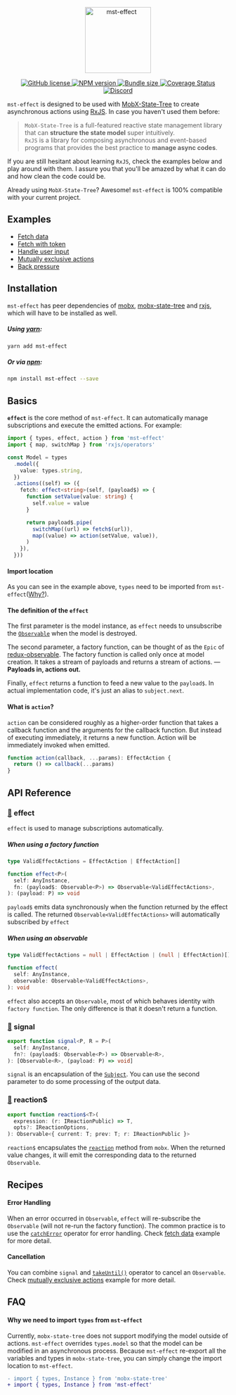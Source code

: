 <p align="center">
  <a href="https://github.com/Runjuu/mst-effect">
    <img width="150px" src="https://user-images.githubusercontent.com/12002941/111877518-b2c60900-89de-11eb-8f28-d5fd95897258.png" alt="mst-effect" />
  </a>
</p>

<p align="center">
  <a href="https://github.com/Runjuu/mst-effect/blob/main/LICENSE">
    <img src="https://img.shields.io/npm/l/mst-effect?colorA=373737&colorB=0A70E9&style=flat" alt="GitHub license" />
  </a>
  <a href="https://www.npmjs.com/package/mst-effect">
    <img src="https://img.shields.io/npm/v/mst-effect?colorA=373737&colorB=0A70E9&style=flat" alt="NPM version" />
  </a>
  <a href="https://bundlephobia.com/result?p=mst-effect">
    <img src="https://img.shields.io/bundlephobia/min/mst-effect?label=bundle%20size&colorA=373737&colorB=0A70E9&style=flat" alt="Bundle size" />
  </a>
  <a href="https://coveralls.io/github/Runjuu/mst-effect?branch=main">
    <img src="https://img.shields.io/coveralls/github/Runjuu/mst-effect?colorA=373737&colorB=0A70E9&style=flat" alt="Coverage Status" />
  </a>
  <a href="https://discord.gg/GguVg7JxNb">
    <img src="https://img.shields.io/discord/822723953465360435?style=flat&colorA=373737&colorB=0A70E9&label=discord&logo=discord&logoColor=FFF" alt="Discord" />
  </a>
</p>

`mst-effect` is designed to be used with <a href="https://github.com/mobxjs/mobx-state-tree">MobX-State-Tree</a> to create asynchronous actions using <a href="https://github.com/ReactiveX/rxjs">RxJS</a>. In case you haven't used them before:

> `MobX-State-Tree` is a full-featured reactive state management library that can __structure the state model__ super intuitively.<br />
> `RxJS` is a library for composing asynchronous and event-based programs that provides the best practice to __manage async codes__.

If you are still hesitant about learning `RxJS`, check the examples below and play around with them. I assure you that you'll be amazed by what it can do and how clean the code could be. 

Already using `MobX-State-Tree`? Awesome! `mst-effect` is 100% compatible with your current project.

## Examples
- [Fetch data](https://codesandbox.io/s/fetch-data-i9hqb?file=/src/app.tsx)
- [Fetch with token](https://codesandbox.io/s/fetch-with-token-rbveh?file=/src/app.tsx)
- [Handle user input](https://codesandbox.io/s/handle-user-input-ef1pt?file=/src/app.tsx)
- [Mutually exclusive actions](https://codesandbox.io/s/mutually-exclusive-actions-ylqlf?file=/src/app.tsx)
- [Back pressure](https://codesandbox.io/s/backpressure-ulu1y?file=/src/app.tsx)

## Installation
`mst-effect` has peer dependencies of [mobx](https://www.npmjs.com/package/mobx), [mobx-state-tree](https://www.npmjs.com/package/mobx-state-tree) and [rxjs](https://www.npmjs.com/package/rxjs), which will have to be installed as well.

##### Using [yarn](https://yarnpkg.com/en/package/mst-effect):

```bash
yarn add mst-effect
```

##### Or via [npm](https://www.npmjs.com/package/mst-effect):

```bash
npm install mst-effect --save
```

## Basics
__`effect`__ is the core method of `mst-effect`. It can automatically manage subscriptions and execute the emitted actions. For example:

```ts
import { types, effect, action } from 'mst-effect'
import { map, switchMap } from 'rxjs/operators'

const Model = types
  .model({
    value: types.string,
  })
  .actions((self) => ({
    fetch: effect<string>(self, (payload$) => {
      function setValue(value: string) {
        self.value = value
      }

      return payload$.pipe(
        switchMap((url) => fetch$(url)),
        map((value) => action(setValue, value)),
      )
    }),
  }))
```

#### Import location
As you can see in the example above, `types` need to be imported from `mst-effect`([Why?](#why-we-need-to-import-types-from-mst-effect)).

#### The definition of the `effect`
The first parameter is the model instance, as `effect` needs to unsubscribe the [`Observable`](https://rxjs-dev.firebaseapp.com/api/index/class/Observable) when the model is destroyed.

The second parameter, a factory function, can be thought of as the `Epic` of [redux-observable](https://redux-observable.js.org/docs/basics/Epics.html). The factory function is called only once at model creation. It takes a stream of payloads and returns a stream of actions. — __Payloads in, actions out.__

Finally, `effect` returns a function to feed a new value to the `payload$`. In actual implementation code, it's just an alias to `subject.next`.

#### What is `action`?
`action` can be considered roughly as a higher-order function that takes a callback function and the arguments for the callback function. But instead of executing immediately, it returns a new function. Action will be immediately invoked when emitted.

```ts
function action(callback, ...params): EffectAction {
  return () => callback(...params)
}
```

## API Reference

### [👾](https://github.com/Runjuu/mst-effect/blob/main/src/effect/effect.ts) effect
`effect` is used to manage subscriptions automatically.

##### When using a factory function

```ts
type ValidEffectActions = EffectAction | EffectAction[]

function effect<P>(
  self: AnyInstance,
  fn: (payload$: Observable<P>) => Observable<ValidEffectActions>,
): (payload: P) => void
```

`payload$` emits data synchronously when the function returned by the effect is called. The returned `Observable<ValidEffectActions>` will automatically subscribed by `effect`

##### When using an observable

```ts
type ValidEffectActions = null | EffectAction | (null | EffectAction)[]

function effect(
  self: AnyInstance,
  observable: Observable<ValidEffectActions>,
): void
```

`effect` also accepts an `Observable`, most of which behaves identity with `factory function`. The only difference is that it doesn't return a function.

### [👾](https://github.com/Runjuu/mst-effect/blob/main/src/signal/index.ts) signal

```ts
export function signal<P, R = P>(
  self: AnyInstance,
  fn?: (payload$: Observable<P>) => Observable<R>,
): [Observable<R>, (payload: P) => void]
```

`signal` is an encapsulation of the [`Subject`](https://rxjs-dev.firebaseapp.com/api/index/class/Subject). You can use the second parameter to do some processing of the output data.

### [👾](https://github.com/Runjuu/mst-effect/blob/main/src/reaction$/index.ts) reaction$

```ts
export function reaction$<T>(
  expression: (r: IReactionPublic) => T,
  opts?: IReactionOptions,
): Observable<{ current: T; prev: T; r: IReactionPublic }>
```

`reaction$` encapsulates the [`reaction`](https://mobx.js.org/reactions.html#reaction) method from `mobx`. When the returned value changes, it will emit the corresponding data to the returned `Observable`.

## Recipes

#### Error Handling
When an error occurred in `Observable`, `effect` will re-subscribe the `Observable` (will not re-run the factory function). The common practice is to use the [`catchError`](https://rxjs-dev.firebaseapp.com/api/operators/catchError) operator for error handling. Check [fetch data](https://codesandbox.io/s/fetch-data-i9hqb?file=/src/app.tsx) example for more detail.

#### Cancellation
You can combine `signal` and [`takeUntil()`](https://rxjs-dev.firebaseapp.com/api/operators/takeUntil) operator to cancel an `Observable`. Check [mutually exclusive actions](https://codesandbox.io/s/mutually-exclusive-actions-ylqlf?file=/src/app.tsx) example for more detail.

## FAQ

#### Why we need to import `types` from `mst-effect`
Currently, `mobx-state-tree` does not support modifying the model outside of actions.
`mst-effect` overrides `types.model` so that the model can be modified in an asynchronous process.
Because `mst-effect` re-export all the variables and types in `mobx-state-tree`, you can simply change the import location to `mst-effect`.

```diff
- import { types, Instance } from 'mobx-state-tree'
+ import { types, Instance } from 'mst-effect'
```
